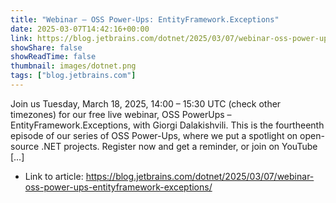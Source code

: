 ```yaml
---
title: "Webinar – OSS Power-Ups: EntityFramework.Exceptions"
date: 2025-03-07T14:42:16+00:00
link: https://blog.jetbrains.com/dotnet/2025/03/07/webinar-oss-power-ups-entityframework-exceptions/
showShare: false
showReadTime: false
thumbnail: images/dotnet.png
tags: ["blog.jetbrains.com"]
---
```

Join us Tuesday, March 18, 2025, 14:00 – 15:30 UTC (check other timezones) for our free live webinar, OSS PowerUps – EntityFramework.Exceptions, with Giorgi Dalakishvili. This is the fourtheenth episode of our series of OSS Power-Ups, where we put a spotlight on open-source .NET projects. Register now and get a reminder, or join on YouTube […]

- Link to article: https://blog.jetbrains.com/dotnet/2025/03/07/webinar-oss-power-ups-entityframework-exceptions/